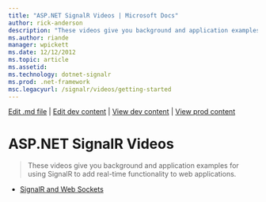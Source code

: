 ```yaml
---
title: "ASP.NET SignalR Videos | Microsoft Docs"
author: rick-anderson
description: "These videos give you background and application examples for using SignalR to add real-time functionality to web applications."
ms.author: riande
manager: wpickett
ms.date: 12/12/2012
ms.topic: article
ms.assetid: 
ms.technology: dotnet-signalr
ms.prod: .net-framework
msc.legacyurl: /signalr/videos/getting-started
---
```

[Edit .md file](C:\Projects\msc\dev\Msc.Www\Web.ASP\App_Data\github\signalr\videos\index.md) | [Edit dev content](http://www.aspdev.net/umbraco#/content/content/edit/43470) | [View dev content](http://docs.aspdev.net/tutorials/signalr/videos/getting-started/index.html) | [View prod content](http://www.asp.net/signalr/videos/getting-started)

ASP.NET SignalR Videos
====================
> These videos give you background and application examples for using SignalR to add real-time functionality to web applications.


- [SignalR and Web Sockets](signalr-and-web-sockets.md)